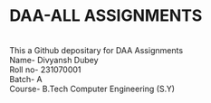 # DAA-ALL ASSIGNMENTS
<br>This a Github depositary for DAA Assignments
<br>Name- Divyansh Dubey
<br>Roll no- 231070001
<br>Batch- A
<br>Course- B.Tech Computer Engineering (S.Y)
